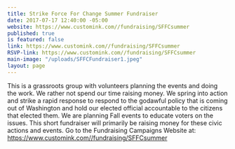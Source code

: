 ```yaml
---
title: Strike Force For Change Summer Fundraiser
date: 2017-07-17 12:40:00 -05:00
website: https://www.customink.com//fundraising/SFFCsummer
published: true
is featured: false
link: https://www.customink.com//fundraising/SFFCsummer
RSVP-link: https://www.customink.com//fundraising/SFFCsummer
main-image: "/uploads/SFFCFundraiser1.jpeg"
layout: page
---
```


This is a grassroots group with volunteers planning the events and doing the work. We rather not spend our time raising money. We spring into action and strike a rapid response to respond to the godawful policy that is coming out of Washington and hold our elected official accountable to the citizens that elected them. We are planning Fall events to educate voters on the issues. This short fundraiser will primarily  be raising money for these civic actions and events. Go to the Fundraising Campaigns Website at:   
https://www.customink.com//fundraising/SFFCsummer 